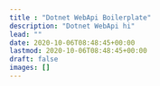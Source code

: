 ```yaml
---
title : "Dotnet WebApi Boilerplate"
description: "Dotnet WebApi hi"
lead: ""
date: 2020-10-06T08:48:45+00:00
lastmod: 2020-10-06T08:48:45+00:00
draft: false
images: []
---
```

